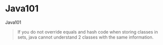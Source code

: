 # Java101
Java101

>If you do not override equals and hash code when storing classes in sets, 
> java cannot understand
> 2 classes with the same information.
